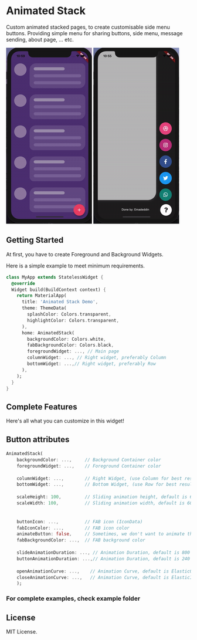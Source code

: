 # Animated Stack

Custom animated stacked pages, to create customisable side menu buttons.
Providing simple menu for sharing buttons, side menu, message sending, about page, ... etc.

![](example1.gif) ![](example2.gif)

## Getting Started
At first, you have to create Foreground and Background Widgets.

Here is a simple example to meet minimum requirements.

```dart
class MyApp extends StatelessWidget {
  @override
  Widget build(BuildContext context) {
    return MaterialApp(
      title: 'Animated Stack Demo',
      theme: ThemeData(
        splashColor: Colors.transparent,
        highlightColor: Colors.transparent,
      ),
      home: AnimatedStack(
        backgroundColor: Colors.white,
        fabBackgroundColor: Colors.black,
        foregroundWidget: ..., // Main page
        columnWidget: ..., // Right widget, preferably Column
        bottomWidget: ...,// Right widget, preferably Row
      ),
    );
  }
}
```

## Complete Features

Here's all what you can customize in this widget!

## Button attributes

```dart
AnimatedStack(
    backgroundColor: ...,     // Background Container color
    foregroundWidget: ...,    // Foreground Container color

    columnWidget: ...,        // Right Widget, (use Column for best results)
    bottomWidget: ...,        // Bottom Widget, (use Row for best results)

    scaleHeight: 100,         // Sliding animation height, default is 60
    scaleWidth: 100,          // Sliding animation width, default is 60


    buttonIcon: ...,          // FAB icon (IconData)
    fabIconColor: ...,        // FAB icon color
    animateButton: false,     // Sometimes, we don't want to animate the button!
    fabBackgroundColor: ...,  // FAB background color

    slideAnimationDuration: ..., // Animation Duration, default is 800 Milliseconds
    buttonAnimationDuration: ...,// Animation Duration, default is 240 Milliseconds

    openAnimationCurve: ...,    // Animation Curve, default is ElasticOutCurve(0.9)
    closeAnimationCurve: ...,   // Animation Curve, default is ElasticInCurve(0.9)
    );
```

### For complete examples, check example folder

## License
MIT License.
